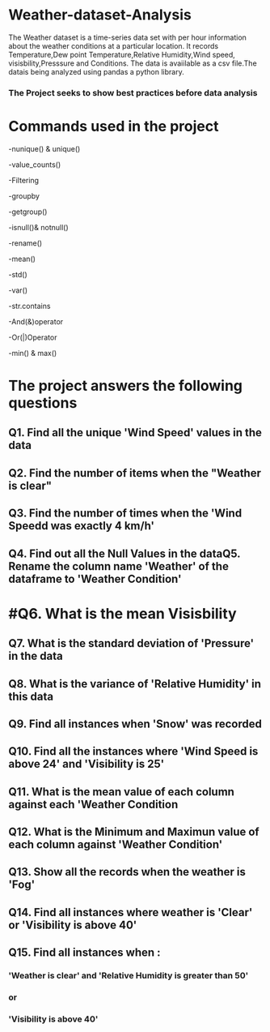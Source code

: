 # Weather-dataset-Analysis
The Weather dataset is a time-series data set with per hour information about the weather conditions at a particular location. It records Temperature,Dew point Temperature,Relative Humidity,Wind speed,
visisbility,Presssure and Conditions.
The data is avaiilable as a csv file.The datais being analyzed using pandas a python library.

### The Project seeks to show best practices before data analysis
# Commands used in the project

-nunique() & unique()

-value_counts()

-Filtering

-groupby

-getgroup()

-isnull()& notnull()

-rename()

-mean()

-std()

-var()

-str.contains

-And(&)operator

-Or(|)Operator

-min() & max()

# The project answers the following questions

## Q1. Find all the unique 'Wind Speed' values in the data

## Q2. Find the number of items when the "Weather is clear"

## Q3. Find the number of times when the 'Wind Speedd was exactly 4 km/h'
## Q4. Find out all the Null Values in the dataQ5. Rename the column name 'Weather' of the dataframe to 'Weather Condition'

# #Q6. What is the mean Visisbility

## Q7. What is the standard deviation of 'Pressure' in the data

## Q8. What is the variance of 'Relative Humidity' in this data

## Q9. Find all instances when 'Snow' was recorded

## Q10. Find all the instances where 'Wind Speed is above 24' and 'Visibility is 25'

## Q11. What is the mean value of each column against each 'Weather Condition

## Q12. What is the Minimum and Maximun value of each column against 'Weather Condition'

## Q13. Show all the records when the weather is 'Fog'

## Q14. Find all instances where weather is 'Clear' or 'Visibility is above 40'

## Q15. Find all instances when :

### 'Weather is clear' and 'Relative Humidity is greater than 50'
### or
### 'Visibility is above 40'
